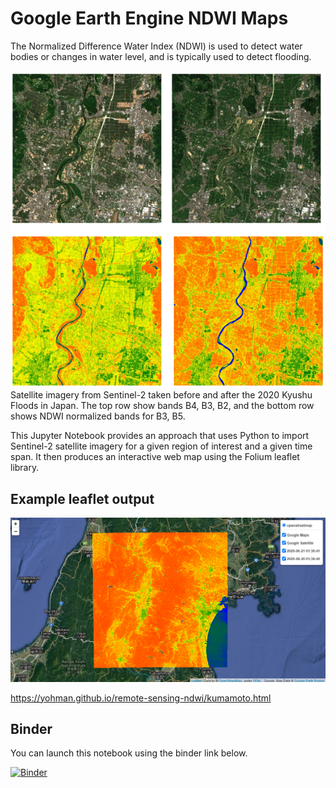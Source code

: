 # Google Earth Engine NDWI Maps

The Normalized Difference Water Index (NDWI) is used to detect water bodies or changes in water level, and is typically used to detect flooding.

<img src="images/ndwi.png">
Satellite imagery from Sentinel-2 taken before and after the 2020 Kyushu Floods in Japan. The top row show bands B4, B3, B2, and the bottom row shows NDWI normalized bands for B3, B5.

This Jupyter Notebook provides an approach that uses Python to import Sentinel-2 satellite imagery for a given region of interest and a given time span. It then produces an interactive web map using the Folium leaflet library.

## Example leaflet output

<a href="https://yohman.github.io/remote-sensing-ndwi/kumamoto.html"><img src="images/ndwi_leaflet.png"></a>

https://yohman.github.io/remote-sensing-ndwi/kumamoto.html

## Binder

You can launch this notebook using the binder link below.

[![Binder](https://mybinder.org/badge_logo.svg)](https://mybinder.org/v2/gh/yohman/remote-sensing-ndwi/HEAD?filepath=ndwi.ipynb)
